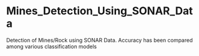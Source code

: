 # Mines_Detection_Using_SONAR_Data
Detection of Mines/Rock using SONAR Data. Accuracy has been compared among various classification models 

